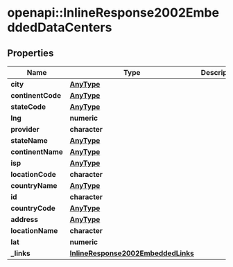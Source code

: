 # openapi::InlineResponse2002EmbeddedDataCenters

## Properties
Name | Type | Description | Notes
------------ | ------------- | ------------- | -------------
**city** | [**AnyType**](.md) |  | 
**continentCode** | [**AnyType**](.md) |  | 
**stateCode** | [**AnyType**](.md) |  | 
**lng** | **numeric** |  | 
**provider** | **character** |  | 
**stateName** | [**AnyType**](.md) |  | 
**continentName** | [**AnyType**](.md) |  | 
**isp** | [**AnyType**](.md) |  | 
**locationCode** | **character** |  | 
**countryName** | [**AnyType**](.md) |  | 
**id** | **character** |  | 
**countryCode** | [**AnyType**](.md) |  | 
**address** | [**AnyType**](.md) |  | 
**locationName** | **character** |  | 
**lat** | **numeric** |  | 
**_links** | [**InlineResponse2002EmbeddedLinks**](inline_response_200_2__embedded__links.md) |  | 


